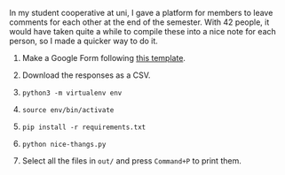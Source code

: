 In my student cooperative at uni, I gave a platform for members to leave comments for each other at the end of the semester. With 42 people, it would have taken quite a while to compile these into a nice note for each person, so I made a quicker way to do it.

1. Make a Google Form following [this template](https://docs.google.com/forms/d/e/1FAIpQLScE2oANQzqG4JZ_Jf6JZ01Zc6eP3knVI77MffDL0sqkJyRVLQ/viewform?usp=sf_link).

2. Download the responses as a CSV.

3. `python3 -m virtualenv env`

4. `source env/bin/activate`

5. `pip install -r requirements.txt`

6. `python nice-thangs.py`

7. Select all the files in `out/` and press `Command+P` to print them.
